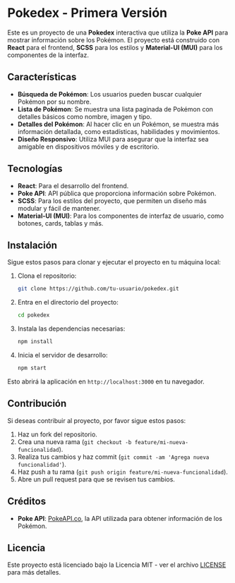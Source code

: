 # Pokedex - Primera Versión

Este es un proyecto de una **Pokedex** interactiva que utiliza la **Poke API** para mostrar información sobre los Pokémon. El proyecto está construido con **React** para el frontend, **SCSS** para los estilos y **Material-UI (MUI)** para los componentes de la interfaz.

## Características

- **Búsqueda de Pokémon**: Los usuarios pueden buscar cualquier Pokémon por su nombre.
- **Lista de Pokémon**: Se muestra una lista paginada de Pokémon con detalles básicos como nombre, imagen y tipo.
- **Detalles del Pokémon**: Al hacer clic en un Pokémon, se muestra más información detallada, como estadísticas, habilidades y movimientos.
- **Diseño Responsivo**: Utiliza MUI para asegurar que la interfaz sea amigable en dispositivos móviles y de escritorio.

## Tecnologías

- **React**: Para el desarrollo del frontend.
- **Poke API**: API pública que proporciona información sobre Pokémon.
- **SCSS**: Para los estilos del proyecto, que permiten un diseño más modular y fácil de mantener.
- **Material-UI (MUI)**: Para los componentes de interfaz de usuario, como botones, cards, tablas y más.

## Instalación

Sigue estos pasos para clonar y ejecutar el proyecto en tu máquina local:

1. Clona el repositorio:
    ```bash
    git clone https://github.com/tu-usuario/pokedex.git
    ```

2. Entra en el directorio del proyecto:
    ```bash
    cd pokedex
    ```

3. Instala las dependencias necesarias:
    ```bash
    npm install
    ```

4. Inicia el servidor de desarrollo:
    ```bash
    npm start
    ```

Esto abrirá la aplicación en `http://localhost:3000` en tu navegador.


## Contribución

Si deseas contribuir al proyecto, por favor sigue estos pasos:

1. Haz un fork del repositorio.
2. Crea una nueva rama (`git checkout -b feature/mi-nueva-funcionalidad`).
3. Realiza tus cambios y haz commit (`git commit -am 'Agrega nueva funcionalidad'`).
4. Haz push a tu rama (`git push origin feature/mi-nueva-funcionalidad`).
5. Abre un pull request para que se revisen tus cambios.

## Créditos

- **Poke API**: [PokeAPI.co](https://pokeapi.co/), la API utilizada para obtener información de los Pokémon.

## Licencia

Este proyecto está licenciado bajo la Licencia MIT - ver el archivo [LICENSE](LICENSE) para más detalles.

